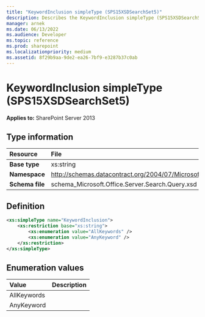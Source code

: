 ```yaml
---
title: "KeywordInclusion simpleType (SPS15XSDSearchSet5)"
description: Describes the KeywordInclusion simpleType (SPS15XSDSearchSet5) and provides the type information, a definition, and enumeration values in SharePoint.
manager: arnek
ms.date: 06/13/2022
ms.audience: Developer
ms.topic: reference
ms.prod: sharepoint
ms.localizationpriority: medium
ms.assetid: 8f29b9aa-9de2-ea26-7bf9-e3287b37c0ab
---
```


# KeywordInclusion simpleType (SPS15XSDSearchSet5)

 
  
 **Applies to:** SharePoint Server 2013
  
## Type information

| Resource | File |
|:-----|:-----|
| **Base type** |xs:string |
| **Namespace** |http://schemas.datacontract.org/2004/07/Microsoft.Office.Server.Search.Query  |
| **Schema file** |schema_Microsoft.Office.Server.Search.Query.xsd |
   
## Definition

```XML
<xs:simpleType name="KeywordInclusion">
    <xs:restriction base="xs:string">
        <xs:enumeration value="AllKeywords" />
        <xs:enumeration value="AnyKeyword" />
    </xs:restriction>
</xs:simpleType>

```

## Enumeration values

|**Value**|**Description**|
|:-----|:-----|
|AllKeywords  <br/> ||
|AnyKeyword  <br/> ||
   

